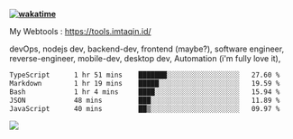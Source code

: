 **[![wakatime](https://wakatime.com/badge/user/87646243-158a-4241-a3cb-668e1fa2dbb8.svg)](https://wakatime.com/@87646243-158a-4241-a3cb-668e1fa2dbb8?style=plastic)**


My Webtools : https://tools.imtaqin.id/


devOps, nodejs dev, backend-dev, frontend (maybe?), software engineer, reverse-engineer, mobile-dev, desktop dev, Automation (i'm fully love it), 

<!--START_SECTION:waka-->

```txt
TypeScript      1 hr 51 mins    ███████░░░░░░░░░░░░░░░░░░   27.60 %
Markdown        1 hr 19 mins    █████░░░░░░░░░░░░░░░░░░░░   19.59 %
Bash            1 hr 4 mins     ████░░░░░░░░░░░░░░░░░░░░░   15.94 %
JSON            48 mins         ███░░░░░░░░░░░░░░░░░░░░░░   11.89 %
JavaScript      40 mins         ██▒░░░░░░░░░░░░░░░░░░░░░░   09.97 %
```

<!--END_SECTION:waka-->

<img src="https://github-readme-activity-graph-fjqz177.vercel.app/graph?username=fdciabdul&theme=github-dark"/>
